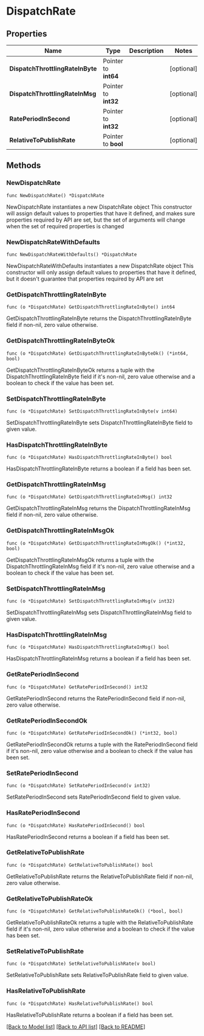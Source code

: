 # DispatchRate

## Properties

Name | Type | Description | Notes
------------ | ------------- | ------------- | -------------
**DispatchThrottlingRateInByte** | Pointer to **int64** |  | [optional] 
**DispatchThrottlingRateInMsg** | Pointer to **int32** |  | [optional] 
**RatePeriodInSecond** | Pointer to **int32** |  | [optional] 
**RelativeToPublishRate** | Pointer to **bool** |  | [optional] 

## Methods

### NewDispatchRate

`func NewDispatchRate() *DispatchRate`

NewDispatchRate instantiates a new DispatchRate object
This constructor will assign default values to properties that have it defined,
and makes sure properties required by API are set, but the set of arguments
will change when the set of required properties is changed

### NewDispatchRateWithDefaults

`func NewDispatchRateWithDefaults() *DispatchRate`

NewDispatchRateWithDefaults instantiates a new DispatchRate object
This constructor will only assign default values to properties that have it defined,
but it doesn't guarantee that properties required by API are set

### GetDispatchThrottlingRateInByte

`func (o *DispatchRate) GetDispatchThrottlingRateInByte() int64`

GetDispatchThrottlingRateInByte returns the DispatchThrottlingRateInByte field if non-nil, zero value otherwise.

### GetDispatchThrottlingRateInByteOk

`func (o *DispatchRate) GetDispatchThrottlingRateInByteOk() (*int64, bool)`

GetDispatchThrottlingRateInByteOk returns a tuple with the DispatchThrottlingRateInByte field if it's non-nil, zero value otherwise
and a boolean to check if the value has been set.

### SetDispatchThrottlingRateInByte

`func (o *DispatchRate) SetDispatchThrottlingRateInByte(v int64)`

SetDispatchThrottlingRateInByte sets DispatchThrottlingRateInByte field to given value.

### HasDispatchThrottlingRateInByte

`func (o *DispatchRate) HasDispatchThrottlingRateInByte() bool`

HasDispatchThrottlingRateInByte returns a boolean if a field has been set.

### GetDispatchThrottlingRateInMsg

`func (o *DispatchRate) GetDispatchThrottlingRateInMsg() int32`

GetDispatchThrottlingRateInMsg returns the DispatchThrottlingRateInMsg field if non-nil, zero value otherwise.

### GetDispatchThrottlingRateInMsgOk

`func (o *DispatchRate) GetDispatchThrottlingRateInMsgOk() (*int32, bool)`

GetDispatchThrottlingRateInMsgOk returns a tuple with the DispatchThrottlingRateInMsg field if it's non-nil, zero value otherwise
and a boolean to check if the value has been set.

### SetDispatchThrottlingRateInMsg

`func (o *DispatchRate) SetDispatchThrottlingRateInMsg(v int32)`

SetDispatchThrottlingRateInMsg sets DispatchThrottlingRateInMsg field to given value.

### HasDispatchThrottlingRateInMsg

`func (o *DispatchRate) HasDispatchThrottlingRateInMsg() bool`

HasDispatchThrottlingRateInMsg returns a boolean if a field has been set.

### GetRatePeriodInSecond

`func (o *DispatchRate) GetRatePeriodInSecond() int32`

GetRatePeriodInSecond returns the RatePeriodInSecond field if non-nil, zero value otherwise.

### GetRatePeriodInSecondOk

`func (o *DispatchRate) GetRatePeriodInSecondOk() (*int32, bool)`

GetRatePeriodInSecondOk returns a tuple with the RatePeriodInSecond field if it's non-nil, zero value otherwise
and a boolean to check if the value has been set.

### SetRatePeriodInSecond

`func (o *DispatchRate) SetRatePeriodInSecond(v int32)`

SetRatePeriodInSecond sets RatePeriodInSecond field to given value.

### HasRatePeriodInSecond

`func (o *DispatchRate) HasRatePeriodInSecond() bool`

HasRatePeriodInSecond returns a boolean if a field has been set.

### GetRelativeToPublishRate

`func (o *DispatchRate) GetRelativeToPublishRate() bool`

GetRelativeToPublishRate returns the RelativeToPublishRate field if non-nil, zero value otherwise.

### GetRelativeToPublishRateOk

`func (o *DispatchRate) GetRelativeToPublishRateOk() (*bool, bool)`

GetRelativeToPublishRateOk returns a tuple with the RelativeToPublishRate field if it's non-nil, zero value otherwise
and a boolean to check if the value has been set.

### SetRelativeToPublishRate

`func (o *DispatchRate) SetRelativeToPublishRate(v bool)`

SetRelativeToPublishRate sets RelativeToPublishRate field to given value.

### HasRelativeToPublishRate

`func (o *DispatchRate) HasRelativeToPublishRate() bool`

HasRelativeToPublishRate returns a boolean if a field has been set.


[[Back to Model list]](../README.md#documentation-for-models) [[Back to API list]](../README.md#documentation-for-api-endpoints) [[Back to README]](../README.md)


